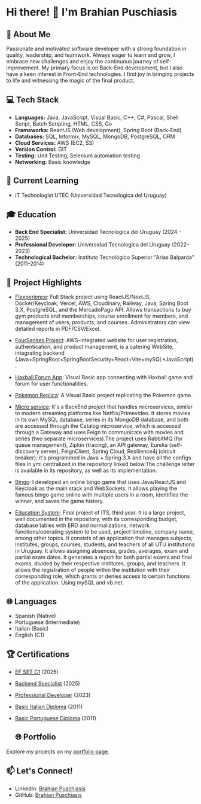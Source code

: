 # Hi there! 👋 I'm Brahian Puschiasis

## 🚀 About Me
Passionate and motivated software developer with a strong foundation in quality, leadership, and teamwork. Always eager to learn and grow, I embrace new challenges and enjoy the continuous journey of self-improvement. My primary focus is on Back-End development, but I also have a keen interest in Front-End technologies. I find joy in bringing projects to life and witnessing the magic of the final product.

## 💻 Tech Stack
- **Languages:** Java, JavaScript, Visual Basic, C++, C#, Pascal, Shell Script, Batch Scripting, HTML, CSS, Go
- **Frameworks:** ReactJS (Web development), Spring Boot (Back-End)
- **Databases:** SQL, Informix, MySQL, MongoDB, PostgreSQL, ORM
- **Cloud Services:** AWS (EC2, S3)
- **Version Control:** GIT
- **Testing:** Unit Testing, Selenium automation testing
- **Networking:** Basic knowledge

## 🌱 Current Learning
- IT Technologist UTEC (Universidad Tecnologica del Uruguay)

## 🎓 Education
- **Back End Specialist:** Universidad Tecnologica del Uruguay (2024 - 2025)
- **Professional Developer:** Universidad Tecnologica del Uruguay (2022-2023)
- **Technological Bachelor:** Instituto Tecnológico Superior "Arias Balparda" (2011-2014)

## 🌟 Project Highlights
- [Flexperience](https://drive.google.com/file/d/10_N6YPpxFjtBqQxUUNJn_lEGvDovQNKT/view): Full Stack project using ReactJS/NextJS, Docker/Keycloak, Vercel, AWS, Cloudinary, Railway, Java, Spring Boot 3.X, PostgreSQL, and the MercadoPago API. Allows transactions to buy gym products and memberships, course enrollment for members, and management of users, products, and courses. Administrators can view detailed reports in PDF/CSV/Excel.
  
- [FourSenses Project](https://github.com/BrahianPuschiasis/FourSenses): AWS-integrated website for user registration, authentication, and product management, is a catering WebSite, integrating backend (Java+SpringBoot+SpringBootSecurity+React+Vite+mySQL+JavaScript).
  
- [Haxball Forum App](https://youtu.be/XZuIXC1x4f8): Visual Basic app connecting with Haxball game and forum for user functionalities.
  
- [Pokemon Replica](https://youtu.be/4mR_C7qMmAA): A Visual Basic project replicating the Pokemon game.
  
- [Micro service](https://github.com/abertone90/BackEnd-Parcial-2024): It's a BackEnd project that handles microservices, similar to modern streaming platforms like Netflix/Primevideo. It stores movies in its own MySQL database, series in its MongoDB database, and both are accessed through the Catalog microservice, which is accessed through a Gateway and uses Feign to communicate with movies and series (two separate microservices).The project uses RabbitMQ (for queue management), Zipkin (tracing), an API gateway, Eureka (self-discovery server), FeignClient, Spring Cloud, Resilience4j (circuit breaker); it's programmed in Java + Spring 3.X and have all the configs files in yml centralized in the repository linked below.The challenge letter is available in its repository, as well as its implementation.
  
- [Bingo](https://www.youtube.com/watch?v=SPiFphk8JvE&embeds_referring_euri=https%3A%2F%2Fbrahian-puschiasis.vercel.app%2F&source_ve_path=Mjg2NjY): I developed an online bingo game that uses Java/ReactJS and Keycloak as the main stack and WebSockets. It allows playing the famous bingo game online with multiple users in a room, identifies the winner, and saves the game history.
  
- [Education System](https://youtu.be/HsDnTL4O7tQ): Final project of ITS, third year. It is a large project, well documented in the repository, with its corresponding budget, database tables with ERD and normalizations, network functions/operating system to be used, project timeline, company name, among other topics. It consists of an application that manages subjects, institutes, groups, courses, students, and teachers of all UTU institutions in Uruguay. It allows assigning absences, grades, averages, exam and partial exam dates. It generates a report for both partial exams and final exams, divided by their respective institutes, groups, and teachers. It allows the registration of people within the institution with their corresponding role, which grants or denies access to certain functions of the application. Using mySQL and vb.net.


## 🌐 Languages
- Spanish (Native)
- Portuguese (Intermediate)
- Italian (Basic)
- English (C1)

## 🏆 Certifications
- [EF SET C1](https://cert.efset.org/es/gNmhhD) (2025)
- [Backend Specialist](https://drive.google.com/file/d/1_uaSIyBhcC1t465SJ3DaVnrVy2q4KJe5/view?usp=drive_link) (2025)
- [Professional Developer](https://drive.google.com/file/d/12-XdfQQ_MiE9KNGJ7zNsjQZqwG2nvFw5/view?usp=drive_link) (2023)
- [Basic Italian Diploma](https://drive.google.com/file/d/1X4p_2php7GPpLujfybQmoYehC1Bia7O3/view?usp=drive_link) (2011)
- [Basic Portuguese Diploma](https://drive.google.com/file/d/1yUVBmZqlP2M9zVfzrKGet78nXWwzZxv-/view?usp=drive_link) (2011)

  ## 🌐 Portfolio
Explore my projects on my [portfolio page](https://brahian-puschiasis.vercel.app/).

## 📫 Let's Connect!
- LinkedIn: [Brahian Puschiasis](https://www.linkedin.com/in/brahian-puschiasis-948972234/)
- GitHub: [Brahian Puschiasis](https://github.com/BrahianPuschiasis)

